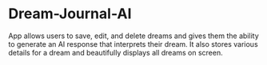 # Dream-Journal-AI
App allows users to save, edit, and delete dreams and gives them the ability to generate an AI response that interprets their dream. It also stores various details for a dream and beautifully displays all dreams on screen.
